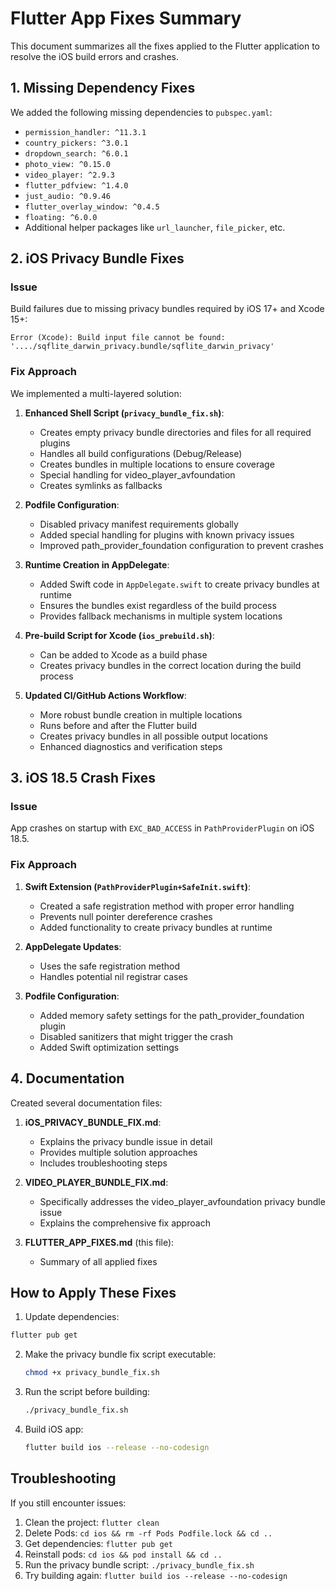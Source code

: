 # Flutter App Fixes Summary

This document summarizes all the fixes applied to the Flutter application to resolve the iOS build errors and crashes.

## 1. Missing Dependency Fixes

We added the following missing dependencies to `pubspec.yaml`:

- `permission_handler: ^11.3.1`
- `country_pickers: ^3.0.1`
- `dropdown_search: ^6.0.1`
- `photo_view: ^0.15.0`
- `video_player: ^2.9.3`
- `flutter_pdfview: ^1.4.0`
- `just_audio: ^0.9.46`
- `flutter_overlay_window: ^0.4.5`
- `floating: ^6.0.0`
- Additional helper packages like `url_launcher`, `file_picker`, etc.

## 2. iOS Privacy Bundle Fixes

### Issue

Build failures due to missing privacy bundles required by iOS 17+ and Xcode 15+:

```
Error (Xcode): Build input file cannot be found: '..../sqflite_darwin_privacy.bundle/sqflite_darwin_privacy'
```

### Fix Approach

We implemented a multi-layered solution:

1. **Enhanced Shell Script (`privacy_bundle_fix.sh`)**:

   - Creates empty privacy bundle directories and files for all required plugins
   - Handles all build configurations (Debug/Release)
   - Creates bundles in multiple locations to ensure coverage
   - Special handling for video_player_avfoundation
   - Creates symlinks as fallbacks

2. **Podfile Configuration**:

   - Disabled privacy manifest requirements globally
   - Added special handling for plugins with known privacy issues
   - Improved path_provider_foundation configuration to prevent crashes

3. **Runtime Creation in AppDelegate**:

   - Added Swift code in `AppDelegate.swift` to create privacy bundles at runtime
   - Ensures the bundles exist regardless of the build process
   - Provides fallback mechanisms in multiple system locations

4. **Pre-build Script for Xcode (`ios_prebuild.sh`)**:

   - Can be added to Xcode as a build phase
   - Creates privacy bundles in the correct location during the build process

5. **Updated CI/GitHub Actions Workflow**:
   - More robust bundle creation in multiple locations
   - Runs before and after the Flutter build
   - Creates privacy bundles in all possible output locations
   - Enhanced diagnostics and verification steps

## 3. iOS 18.5 Crash Fixes

### Issue

App crashes on startup with `EXC_BAD_ACCESS` in `PathProviderPlugin` on iOS 18.5.

### Fix Approach

1. **Swift Extension (`PathProviderPlugin+SafeInit.swift`)**:

   - Created a safe registration method with proper error handling
   - Prevents null pointer dereference crashes
   - Added functionality to create privacy bundles at runtime

2. **AppDelegate Updates**:

   - Uses the safe registration method
   - Handles potential nil registrar cases

3. **Podfile Configuration**:
   - Added memory safety settings for the path_provider_foundation plugin
   - Disabled sanitizers that might trigger the crash
   - Added Swift optimization settings

## 4. Documentation

Created several documentation files:

1. **iOS_PRIVACY_BUNDLE_FIX.md**:

   - Explains the privacy bundle issue in detail
   - Provides multiple solution approaches
   - Includes troubleshooting steps

2. **VIDEO_PLAYER_BUNDLE_FIX.md**:

   - Specifically addresses the video_player_avfoundation privacy bundle issue
   - Explains the comprehensive fix approach

3. **FLUTTER_APP_FIXES.md** (this file):
   - Summary of all applied fixes

## How to Apply These Fixes

1. Update dependencies:

```bash
flutter pub get
```

2. Make the privacy bundle fix script executable:

   ```bash
   chmod +x privacy_bundle_fix.sh
   ```

3. Run the script before building:

   ```bash
   ./privacy_bundle_fix.sh
   ```

4. Build iOS app:
   ```bash
   flutter build ios --release --no-codesign
   ```

## Troubleshooting

If you still encounter issues:

1. Clean the project: `flutter clean`
2. Delete Pods: `cd ios && rm -rf Pods Podfile.lock && cd ..`
3. Get dependencies: `flutter pub get`
4. Reinstall pods: `cd ios && pod install && cd ..`
5. Run the privacy bundle script: `./privacy_bundle_fix.sh`
6. Try building again: `flutter build ios --release --no-codesign`
